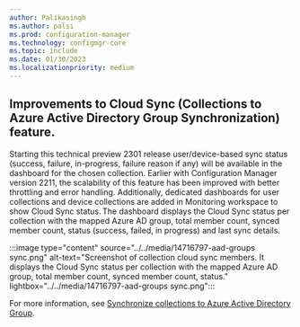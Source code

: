```yaml
---
author: Palikasingh
ms.author: palsi
ms.prod: configuration-manager
ms.technology: configmgr-core
ms.topic: include
ms.date: 01/30/2023
ms.localizationpriority: medium
---
```

<!-- please update author details and remove this comment afterwards-->

## <a name="bkmk_coll_aad_group_sync"></a> Improvements to Cloud Sync (Collections to Azure Active Directory Group Synchronization) feature.
Starting this technical preview 2301 release user/device-based sync status (success, failure, in-progress, failure reason if any) will be available in the dashboard for the chosen collection. Earlier with Configuration Manager version 2211, the scalability of this feature has been improved with better throttling and error handling. Additionally, dedicated dashboards for user collections and device collections are added in Monitoring workspace to show Cloud Sync status. The dashboard displays the Cloud Sync status per collection with the mapped Azure AD group, total member count, synced member count, status (success, failed, in progress) and last sync details.

:::image type="content" source="../../media/14716797-aad-groups sync.png" alt-text="Screenshot of collection cloud sync members. It displays the Cloud Sync status per collection with the mapped Azure AD group, total member count, synced member count, status." lightbox="../../media/14716797-aad-groups sync.png":::

For more information, see [Synchronize collections to Azure Active Directory Group](../../clients/manage/collections/synchronize-collections-aadgroup.md).

<!--14716797-->
